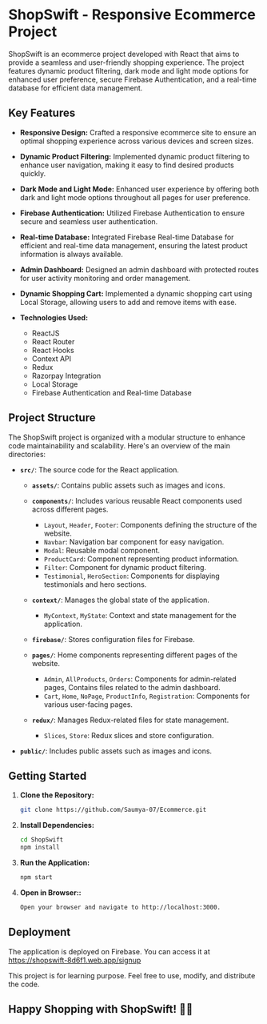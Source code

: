 # ShopSwift - Responsive Ecommerce Project

ShopSwift is an ecommerce project developed with React that aims to provide a seamless and user-friendly shopping experience. The project features dynamic product filtering, dark mode and light mode options for enhanced user preference, secure Firebase Authentication, and a real-time database for efficient data management.

## Key Features

- **Responsive Design:** Crafted a responsive ecommerce site to ensure an optimal shopping experience across various devices and screen sizes.

- **Dynamic Product Filtering:** Implemented dynamic product filtering to enhance user navigation, making it easy to find desired products quickly.

- **Dark Mode and Light Mode:** Enhanced user experience by offering both dark and light mode options throughout all pages for user preference.

- **Firebase Authentication:** Utilized Firebase Authentication to ensure secure and seamless user authentication.

- **Real-time Database:** Integrated Firebase Real-time Database for efficient and real-time data management, ensuring the latest product information is always available.

- **Admin Dashboard:** Designed an admin dashboard with protected routes for user activity monitoring and order management.

- **Dynamic Shopping Cart:** Implemented a dynamic shopping cart using Local Storage, allowing users to add and remove items with ease.

- **Technologies Used:**
  - ReactJS
  - React Router
  - React Hooks
  - Context API
  - Redux
  - Razorpay Integration
  - Local Storage
  - Firebase Authentication and Real-time Database

## Project Structure

The ShopSwift project is organized with a modular structure to enhance code maintainability and scalability. Here's an overview of the main directories:

- **`src/`**: The source code for the React application.

  - **`assets/`**: Contains public assets such as images and icons.

  - **`components/`**: Includes various reusable React components used across different pages.
    - `Layout`, `Header`, `Footer`: Components defining the structure of the website.
    - `Navbar`: Navigation bar component for easy navigation.
    - `Modal`: Reusable modal component.
    - `ProductCard`: Component representing product information.
    - `Filter`: Component for dynamic product filtering.
    - `Testimonial`, `HeroSection`: Components for displaying testimonials and hero sections.

  - **`context/`**: Manages the global state of the application.
    - `MyContext`, `MyState`: Context and state management for the application.

  - **`firebase/`**: Stores configuration files for Firebase.

  - **`pages/`**: Home components representing different pages of the website.
    - `Admin`, `AllProducts`, `Orders`: Components for admin-related pages, Contains files related to the admin dashboard.
    - `Cart`, `Home`, `NoPage`, `ProductInfo`, `Registration`: Components for various user-facing pages.

  - **`redux/`**: Manages Redux-related files for state management.
    - `Slices`, `Store`: Redux slices and store configuration.

- **`public/`**: Includes public assets such as images and icons.



## Getting Started

1. **Clone the Repository:**
   ```bash
   git clone https://github.com/Saumya-07/Ecommerce.git
2. **Install Dependencies:**
   ```bash
   cd ShopSwift
   npm install
3. **Run the Application:**
   ```bash
   npm start
4. **Open in Browser::**
   ```bash
   Open your browser and navigate to http://localhost:3000.

## Deployment
The application is deployed on Firebase. You can access it at https://shopswift-8d6f1.web.app/signup

This project is for learning purpose. Feel free to use, modify, and distribute the code.

## Happy Shopping with ShopSwift! 🛒✨